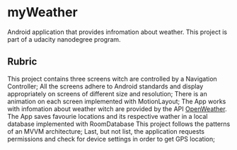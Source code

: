 # myWeather

Android application that provides infromation about weather.
This project is part of a udacity nanodegree program.

## Rubric

This project contains three screens witch are controlled by a Navigation Controller;
All the screens adhere to Android standards and display appropriately on screens of different size and resolution;
There is an animation on each screen implemented with MotionLayout;
The App works with infomation about weather witch are provided by the API [OpenWeather](https://openweathermap.org/).
The App saves favourie locations and its respective wather in a local database implemented with RoomDatabase
This project follows the patterns of an MVVM architecture;
Last, but not list, the application requests permissions and check for device settings in order to get GPS location;

